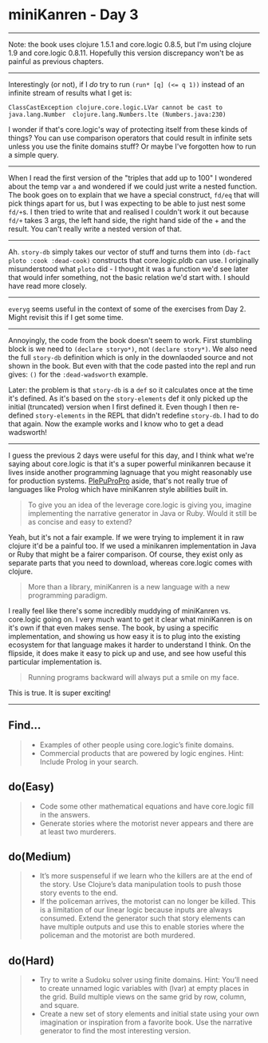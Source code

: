 # miniKanren - Day 3

---

Note: the book uses clojure 1.5.1 and core.logic 0.8.5, but I'm using clojure
1.9 and core.logic 0.8.11.  Hopefully this version discrepancy won't be as
painful as previous chapters.

---

Interestingly (or not), if I _do_ try to run `(run* [q] (<= q 1))` instead of
an infinite stream of results what I get is:

    ClassCastException clojure.core.logic.LVar cannot be cast to java.lang.Number  clojure.lang.Numbers.lte (Numbers.java:230)

I wonder if that's core.logic's way of protecting itself from these kinds of
things?  You can use comparison operators that could result in infinite sets
unless you use the finite domains stuff?  Or maybe I've forgotten how to run a
simple query.

---

When I read the first version of the "triples that add up to 100" I wondered
about the temp var `a` and wondered if we could just write a nested function.
The book goes on to explain that we have a special construct, `fd/eq` that will
pick things apart for us, but I was expecting to be able to just nest some
`fd/+`s.  I then tried to write that and realised I couldn't work it out because
`fd/+` takes 3 args, the left hand side, the right hand side of the + and the
result.  You can't really write a nested version of that.

---

Ah. `story-db` simply takes our vector of stuff and turns them into
`(db-fact ploto :cook :dead-cook)` constructs that core.logic.pldb can use. I
originally misunderstood what `ploto` did - I thought it was a function we'd see
later that would infer something, not the basic relation we'd start with.  I
should have read more closely.

---

`everyg` seems useful in the context of some of the exercises from Day 2.  Might
revisit this if I get some time.

---

Annoyingly, the code from the book doesn't seem to work.  First stumbling block
is we need to `(declare storyo*)`, not `(declare story*)`.  We also need the
full `story-db` definition which is only in the downlaoded source and not shown
in the book.  But even with that the code pasted into the repl and run gives:
`()` for the `:dead-wadsworth` example.

Later: the problem is that `story-db` is a `def` so it calculates once at the
time it's defined.  As it's based on the `story-elements` def it only picked up
the initial (truncated) version when I first defined it.  Even though I then
re-defined `story-elements` in the REPL that didn't redefine `story-db`.  I had
to do that again.  Now the example works and I know who to get a dead wadsworth!

---

I guess the previous 2 days were useful for this day, and I think what we're
saying about core.logic is that it's a super powerful minikanren because it
lives inside another programming lagnuage that you might reasonably use for
production systems.  [PlePuProPro][plepupropro] aside, that's not really true
of languages like Prolog which have miniKanren style abilities built in.

[plepupropro]: https://urbanautomaton.com/blog/2015/08/10/the-pledge-to-put-prolog-in-production/

> To give you an idea of the leverage core.logic is giving you, imagine
> implementing the narrative generator in Java or Ruby. Would it still be as
> concise and easy to extend?

Yeah, but it's not a fair example.  If we were trying to implement it in raw
clojure it'd be a painful too.  If we used a minikanren implementation in Java
or Ruby that might be a fairer comparison.  Of course, they exist only as
separate parts that you need to download, whereas core.logic comes with clojure.

> More than a library, miniKanren is a new language with a new programming
> paradigm.

I really feel like there's some incredibly muddying of miniKanren vs. core.logic
going on.  I very much want to get it clear what miniKanren is on it's own if
that even makes sense.  The book, by using a specific implementation, and
showing us how easy it is to plug into the existing ecosystem for that language
makes it harder to understand I think.  On the flipside, it does make it easy
to pick up and use, and see how useful this particular implementation is.

> Running programs backward will always put a smile on my face.

This is true.  It is super exciting!

---

## Find...

> * Examples of other people using core.logic’s finite domains.
> * Commercial products that are powered by logic engines. Hint: Include Prolog
>   in your search.

## do(Easy)

> * Code some other mathematical equations and have core.logic fill in the
>   answers.
> * Generate stories where the motorist never appears and there are at least two
>   murderers.

## do(Medium)

> * It’s more suspenseful if we learn who the killers are at the end of the
>   story. Use Clojure’s data manipulation tools to push those story events to
>   the end.
> * If the policeman arrives, the motorist can no longer be killed. This is a
>   limitation of our linear logic because inputs are always consumed. Extend
>   the generator such that story elements can have multiple outputs and use
>   this to enable stories where the policeman and the motorist are both
>   murdered.

## do(Hard)

> * Try to write a Sudoku solver using finite domains. Hint: You’ll need to
>   create unnamed logic variables with (lvar) at empty places in the grid.
>   Build multiple views on the same grid by row, column, and square.
> * Create a new set of story elements and initial state using your own
>   imagination or inspiration from a favorite book. Use the narrative generator
>   to find the most interesting version.

